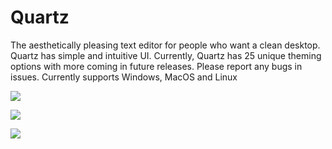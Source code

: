 # Quartz

The aesthetically pleasing text editor for people who want a clean desktop.
Quartz has simple and intuitive UI.
Currently, Quartz has 25 unique theming options with more coming in future releases.
Please report any bugs in issues.
Currently supports Windows, MacOS and Linux

![](<Screenshot 2024-04-11 at 11.11.37.png>)

![](<Screenshot 2024-04-11 at 11.11.47.png>)

![](<Screenshot 2024-04-11 at 11.12.02.png>)
